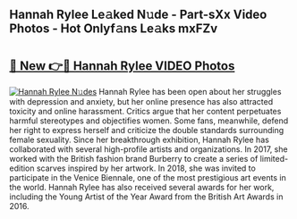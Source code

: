 ## Hannah Rylee Le𝚊ked N𝚞de - Part-sXx Video Photos - Hot Onlyf𝚊ns Le𝚊ks mxFZv

# <h2><a href="http://ac13877.deff.icu/?id=Hannah+Rylee">🔗 New 👉🔴 Hannah Rylee VIDEO Photos</a></h2>

[![Hannah Rylee N𝚞des](https://i.imgur.com/rIISA9y.gif)](http://ac13877.deff.icu/?id=Hannah+Rylee)
Hannah Rylee has been open about her struggles with depression and anxiety, but her online presence has also attracted toxicity and online harassment. Critics argue that her content perpetuates harmful stereotypes and objectifies women. Some fans, meanwhile, defend her right to express herself and criticize the double standards surrounding female sexuality. Since her breakthrough exhibition, Hannah Rylee has collaborated with several high-profile artists and organizations. In 2017, she worked with the British fashion brand Burberry to create a series of limited-edition scarves inspired by her artwork. In 2018, she was invited to participate in the Venice Biennale, one of the most prestigious art events in the world. Hannah Rylee has also received several awards for her work, including the Young Artist of the Year Award from the British Art Awards in 2016.
